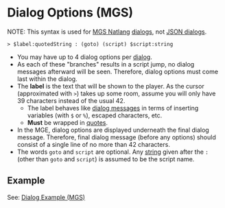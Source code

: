 # Dialog Options (MGS)

NOTE: This syntax is used for [MGS Natlang](../mgs/mgs_natlang) [dialogs](../mgs/dialogs_mgs), not [JSON dialogs](../dialogs/dialogs_json).

```
> $label:quotedString : (goto) (script) $script:string
```

- You may have up to 4 dialog options per [dialog](../mgs/dialogs_mgs).
- As each of these "branches" results in a script jump, no dialog messages afterward will be seen. Therefore, dialog options must come last within the dialog.
- The **label** is the text that will be shown to the player. As the cursor (approximated with `>`) takes up some room, assume you will only have 39 characters instead of the usual 42.
	- The label behaves like [dialog messages](../mgs/dialog_messages_mgs) in terms of inserting variables (with `$` or `%`), escaped characters, etc.
	- **Must** be wrapped in [quotes](../mgs/variables/quoted_string).
- In the MGE, dialog options are displayed underneath the final dialog message. Therefore, final dialog message (before any options) should consist of a single line of no more than 42 characters.
- The words `goto` and `script` are optional. Any [string](../mgs/variables/string) given after the `:` (other than `goto` and `script`) is assumed to be the script name.

## Example

See: [Dialog Example (MGS)](../mgs/dialog_example_mgs)